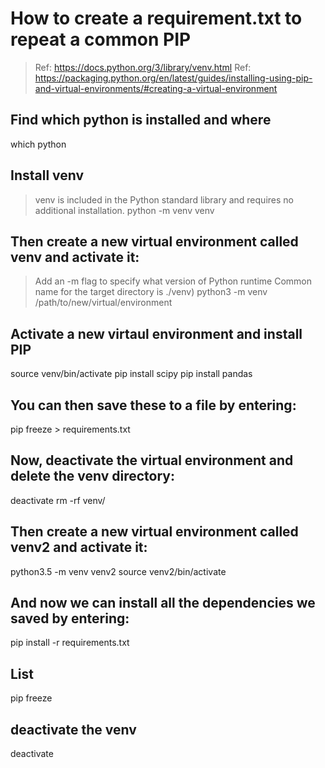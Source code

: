 # How to create a requirement.txt to repeat a common PIP
> Ref: https://docs.python.org/3/library/venv.html
> Ref: https://packaging.python.org/en/latest/guides/installing-using-pip-and-virtual-environments/#creating-a-virtual-environment

## Find which python is installed and where
which python

## Install venv
> venv is included in the Python standard library and requires no additional installation.
python -m venv venv

## Then create a new virtual environment called venv and activate it:
> Add an -m flag to specify what version of Python runtime
> Common name for the target directory is ./venv)
python3 -m venv /path/to/new/virtual/environment


## Activate a new virtaul environment and install PIP
source venv/bin/activate
pip install scipy
pip install pandas

## You can then save these to a file by entering:
pip freeze > requirements.txt

## Now, deactivate the virtual environment and delete the venv directory:
deactivate
rm -rf venv/

## Then create a new virtual environment called venv2 and activate it:
python3.5 -m venv venv2
source venv2/bin/activate

## And now we can install all the dependencies we saved by entering:
pip install -r requirements.txt

## List 
pip freeze

## deactivate the venv
deactivate

